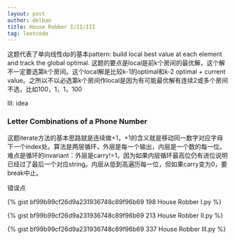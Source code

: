 ```yaml
---
layout: post
author: delbao
title: House Robber I/II/III 
tag: leetcode
---
```


这题代表了单向线性dp的基本pattern: build local best value at each element and track the global optimal. 这题的要点是local是前k个房间的最优解，这个解不一定要选第k个房间。这个local解是比较k-1的optimal和k-2 optimal + current value。之所以不以必选第k个房间作local是因为有可能最优解有连续2或多个房间不选，比如100，1，1，100
 
III: idea
 
### Letter Combinations of a Phone Number
这题iterate方法的基本思路就是连续做+1，+1的含义就是移动同一数字对应字母下一个index处。算法是两层循环，外层是每一个输出，内层是一个数的每一位。难点是循环的invariant：外层是carry!=1，因为如果内层循环最高位仍有进位说明已经过了最后一个对应string。内层从低到高遍历每一位，但如果carry变为0，要break中止。
 
错误点
 
 
 {% gist bf99b99cf26d9a231936748c89f96b69 198 House Robber I.py %}
 
 {% gist bf99b99cf26d9a231936748c89f96b69 213 House Robber II.py %}
 
 {% gist bf99b99cf26d9a231936748c89f96b69 337 House Robber III.py %}
